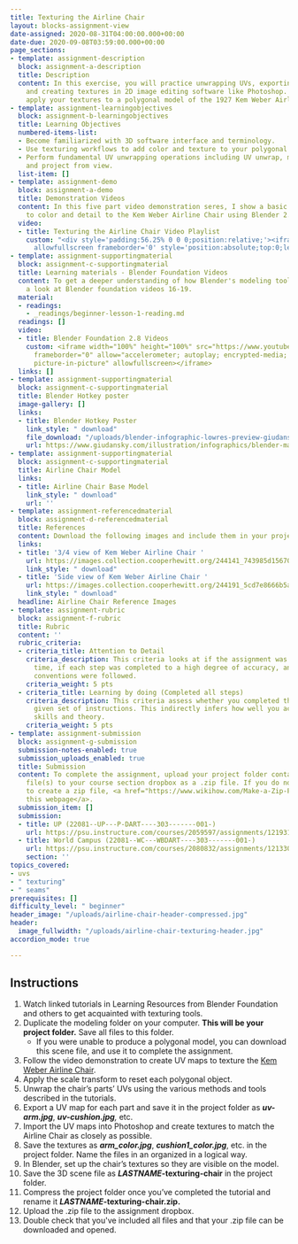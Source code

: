 ```yaml
---
title: Texturing the Airline Chair
layout: blocks-assignment-view
date-assigned: 2020-08-31T04:00:00.000+00:00
date-due: 2020-09-08T03:59:00.000+00:00
page_sections:
- template: assignment-description
  block: assignment-a-description
  title: Description
  content: In this exercise, you will practice unwrapping UVs, exporting a UV map,
    and creating textures in 2D image editing software like Photoshop. You will then
    apply your textures to a polygonal model of the 1927 Kem Weber Airline Chair.
- template: assignment-learningobjectives
  block: assignment-b-learningobjectives
  title: Learning Objectives
  numbered-items-list:
  - Become familiarized with 3D software interface and terminology.
  - Use texturing workflows to add color and texture to your polygonal models.
  - Perform fundamental UV unwrapping operations including UV unwrap, mark seams,
    and project from view.
  list-item: []
- template: assignment-demo
  block: assignment-a-demo
  title: Demonstration Videos
  content: In this five part video demonstration seres, I show a basic texturing workflow
    to color and detail to the Kem Weber Airline Chair using Blender 2.8.
  video:
  - title: Texturing the Airline Chair Video Playlist
    custom: "<div style='padding:56.25% 0 0 0;position:relative;'><iframe src='https://vimeo.com/showcase/7499107/embed'
      allowfullscreen frameborder='0' style='position:absolute;top:0;left:0;width:100%;height:100%;'></iframe></div>"
- template: assignment-supportingmaterial
  block: assignment-c-supportingmaterial
  title: Learning materials - Blender Foundation Videos
  content: To get a deeper understanding of how Blender's modeling tools work, have
    a look at Blender foundation videos 16-19.
  material:
  - readings:
    - _readings/beginner-lesson-1-reading.md
  readings: []
  video:
  - title: Blender Foundation 2.8 Videos
    custom: <iframe width="100%" height="100%" src="https://www.youtube-nocookie.com/embed/videoseries?list=PLa1F2ddGya_-UvuAqHAksYnB0qL9yWDO6"
      frameborder="0" allow="accelerometer; autoplay; encrypted-media; gyroscope;
      picture-in-picture" allowfullscreen></iframe>
  links: []
- template: assignment-supportingmaterial
  block: assignment-c-supportingmaterial
  title: Blender Hotkey poster
  image-gallery: []
  links:
  - title: Blender Hotkey Poster
    link_style: " download"
    file_download: "/uploads/blender-infographic-lowres-preview-giudansky.jpg"
    url: https://www.giudansky.com/illustration/infographics/blender-map
- template: assignment-supportingmaterial
  block: assignment-c-supportingmaterial
  title: Airline Chair Model
  links:
  - title: Airline Chair Base Model
    link_style: " download"
    url: ''
- template: assignment-referencedmaterial
  block: assignment-d-referencedmaterial
  title: References
  content: Download the following images and include them in your project folder.
  links:
  - title: '3/4 view of Kem Weber Airline Chair '
    url: https://images.collection.cooperhewitt.org/244141_743985d156708c43_b.jpg
    link_style: " download"
  - title: 'Side view of Kem Weber Airline Chair '
    url: https://images.collection.cooperhewitt.org/244191_5cd7e8666b5a9bfe_b.jpg
    link_style: " download"
  headline: Airline Chair Reference Images
- template: assignment-rubric
  block: assignment-f-rubric
  title: Rubric
  content: ''
  rubric_criteria:
  - criteria_title: Attention to Detail
    criteria_description: This criteria looks at if the assignment was submitted on
      time, if each step was completed to a high degree of accuracy, and if file naming
      conventions were followed.
    criteria_weight: 5 pts
  - criteria_title: Learning by doing (Completed all steps)
    criteria_description: This criteria assess whether you completed the assignment's
      given set of instructions. This indirectly infers how well you acquired foundational
      skills and theory.
    criteria_weight: 5 pts
- template: assignment-submission
  block: assignment-g-submission
  submission-notes-enabled: true
  submission_uploads_enabled: true
  title: Submission
  content: To complete the assignment, upload your project folder containing your
    file(s) to your course section dropbox as a .zip file. If you do not know how
    to create a zip file, <a href="https://www.wikihow.com/Make-a-Zip-File" title="">see
    this webpage</a>.
  submission_item: []
  submission:
  - title: UP (22081--UP---P-DART----303-------001-)
    url: https://psu.instructure.com/courses/2059597/assignments/12193172
  - title: World Campus (22081--WC---WBDART----303-------001-)
    url: https://psu.instructure.com/courses/2080832/assignments/12133050
    section: ''
topics_covered:
- uvs
- " texturing"
- " seams"
prerequisites: []
difficulty_level: " beginner"
header_image: "/uploads/airline-chair-header-compressed.jpg"
header:
  image_fullwidth: "/uploads/airline-chair-texturing-header.jpg"
accordion_mode: true

---
```

## Instructions

 1. Watch linked tutorials in Learning Resources from Blender Foundation and others to get acquainted with texturing tools.
 2. Duplicate the modeling folder on your computer. **This will be your project folder.** Save all files to this folder.
    * If you were unable to produce a polygonal model, you can download this scene file, and use it to complete the assignment.
 3. Follow the video demonstration to create UV maps to texture the [Kem Weber Airline Chair](https://collection.cooperhewitt.org/objects/404536651/images/).
 4. Apply the scale transform to reset each polygonal object.
 5. Unwrap the chair’s parts’ UVs using the various methods and tools described in the tutorials.
 6. Export a UV map for each part and save it in the project folder as **_uv-arm.jpg_**, **_uv-cushion.jpg_**_,_ etc.
 7. Import the UV maps into Photoshop and create textures to match the Airline Chair as closely as possible.
 8. Save the textures as **_arm_color.jpg_**, **_cushion1_color.jpg_**, etc. in the project folder. Name the files in an organized in a logical way.
 9. In Blender, set up the chair’s textures so they are visible on the model.
10. Save the 3D scene file as **_LASTNAME_-texturing-chair** in the project folder.
11. Compress the project folder once you’ve completed the tutorial and rename it **_LASTNAME_-texturing-chair.zip.**
12. Upload the .zip file to the assignment dropbox.
13. Double check that you've included all files and that your .zip file can be downloaded and opened.